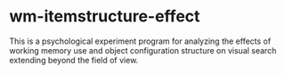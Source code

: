 # wm-itemstructure-effect
This is a psychological experiment program for analyzing the effects of working memory use and object configuration structure on visual search extending beyond the field of view.
